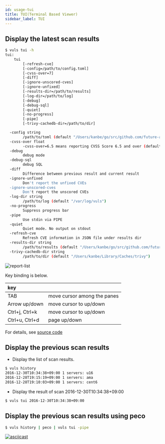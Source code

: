 ```yaml
---
id: usage-tui
title: TUI(Terminal Based Viewer)
sidebar_label: TUI
---
```


## Display the latest scan results

```bash
$ vuls tui -h
tui:
	tui
		[-refresh-cve]
		[-config=/path/to/config.toml]
		[-cvss-over=7]
		[-diff]
		[-ignore-unscored-cves]
		[-ignore-unfixed]
		[-results-dir=/path/to/results]
		[-log-dir=/path/to/log]
		[-debug]
		[-debug-sql]
		[-quiet]
		[-no-progress]
		[-pipe]
		[-trivy-cachedb-dir=/path/to/dir]

  -config string
    	/path/to/toml (default "/Users/kanbe/go/src/github.com/future-architect/vuls/config.toml")
  -cvss-over float
    	-cvss-over=6.5 means reporting CVSS Score 6.5 and over (default: 0 (means report all))
  -debug
    	debug mode
  -debug-sql
    	debug SQL
  -diff
    	Difference between previous result and current result
  -ignore-unfixed
    	Don't report the unfixed CVEs
  -ignore-unscored-cves
    	Don't report the unscored CVEs
  -log-dir string
    	/path/to/log (default "/var/log/vuls")
  -no-progress
    	Suppress progress bar
  -pipe
    	Use stdin via PIPE
  -quiet
    	Quiet mode. No output on stdout
  -refresh-cve
    	Refresh CVE information in JSON file under results dir
  -results-dir string
    	/path/to/results (default "/Users/kanbe/go/src/github.com/future-architect/vuls/results")
  -trivy-cachedb-dir string
    	/path/to/dir (default "/Users/kanbe/Library/Caches/trivy")

```

![report-list](/img/docs/hello-vuls-tui.png)

Key binding is below.

| key | |
|:-----------------|:-------|
| TAB | move cursor among the panes |
| Arrow up/down | move cursor to up/down |
| Ctrl+j, Ctrl+k | move cursor to up/down |
| Ctrl+u, Ctrl+d | page up/down |

For details, see [source code](https://github.com/future-architect/vuls/blob/master/report/tui.go)

## Display the previous scan results

- Display the list of scan results.

```bash
$ vuls history
2016-12-30T10:34:38+09:00 1 servers: u16
2016-12-28T19:15:19+09:00 1 servers: ama
2016-12-28T19:10:03+09:00 1 servers: cent6
```

- Display the result of scan 2016-12-30T10:34:38+09:00

```bash
$ vuls tui 2016-12-30T10:34:38+09:00
```

## Display the previous scan results using peco

```bash
$ vuls history | peco | vuls tui -pipe
```

[![asciicast](https://asciinema.org/a/emi7y7docxr60bq080z10t7v8.png)](https://asciinema.org/a/emi7y7docxr60bq080z10t7v8)

